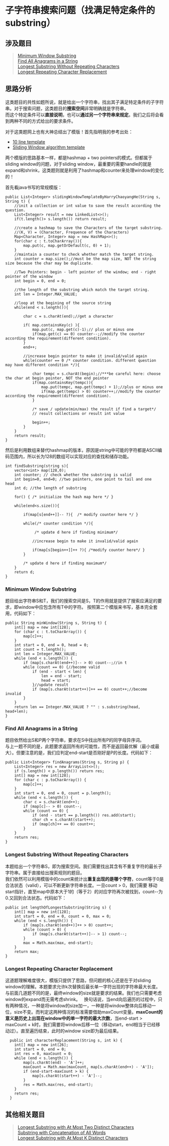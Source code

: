 # 子字符串搜索问题（找满足特定条件的substring）

## 涉及题目
> [Minimum Window Substring](https://leetcode.com/problems/minimum-window-substring/description/)  
> [Find All Anagrams in a String](https://leetcode.com/problems/find-all-anagrams-in-a-string/description/)  
> [Longest Substring Without Repeating Characters](https://leetcode.com/problems/longest-substring-without-repeating-characters/description/)  
> [Longest Repeating Character Replacement](https://leetcode.com/problems/longest-repeating-character-replacement/description/)  

## 思路分析
这类题目的共性如题所说，就是给出一个字符串，找出其子满足特定条件的子字符串。对于搜索问题，这类题目的**搜索空间**非常明确就是字符串。  
而这个特定条件可以**直接说明**，也可以**通过另一个字符串来规定**。我们之后将会看到两种不同的方式给出的要求条件。

对于这类题网上也有大神总结出了模版！首先指明我的参考出处：
+ [10 line template](https://discuss.leetcode.com/topic/30941/here-is-a-10-line-template-that-can-solve-most-substring-problems)  
+ [Sliding Window algorithm template](https://discuss.leetcode.com/topic/68976/sliding-window-algorithm-template-to-solve-all-the-leetcode-substring-search-problem)

两个模版的思路基本一样，都是hashmap + two pointers的模式。但都属于sliding window的问题，对于sliding window，最重要的需要handle的就是expand和shrink，这类题则就是利用了hashmap和counter来处理window的变化的！

首先看java书写的常规模版：

    public List<Integer> slidingWindowTemplateByHarryChaoyangHe(String s, String t) {
        //init a collection or int value to save the result according the question.
        List<Integer> result = new LinkedList<>();
        if(t.length()> s.length()) return result;
        
        //create a hashmap to save the Characters of the target substring.
        //(K, V) = (Character, Frequence of the Characters)
        Map<Character, Integer> map = new HashMap<>();
        for(char c : t.toCharArray()){
            map.put(c, map.getOrDefault(c, 0) + 1);
        }
        //maintain a counter to check whether match the target string.
        int counter = map.size();//must be the map size, NOT the string size because the char may be duplicate.
        
        //Two Pointers: begin - left pointer of the window; end - right pointer of the window
        int begin = 0, end = 0;
        
        //the length of the substring which match the target string.
        int len = Integer.MAX_VALUE; 
        
        //loop at the begining of the source string
        while(end < s.length()){
            
            char c = s.charAt(end);//get a character
            
            if( map.containsKey(c) ){
                map.put(c, map.get(c)-1);// plus or minus one
                if(map.get(c) == 0) counter--;//modify the counter according the requirement(different condition).
            }
            end++;
            
            //increase begin pointer to make it invalid/valid again
            while(counter == 0 /* counter condition. different question may have different condition */){
                
                char tempc = s.charAt(begin);//***be careful here: choose the char at begin pointer, NOT the end pointer
                if(map.containsKey(tempc)){
                    map.put(tempc, map.get(tempc) + 1);//plus or minus one
                    if(map.get(tempc) > 0) counter++;//modify the counter according the requirement(different condition).
                }
                
                /* save / update(min/max) the result if find a target*/
                // result collections or result int value
                
                begin++;
            }
        }
        return result;
    }
    
然后是利用数组来替代hashmap的版本，原因是string中可能的字符都是ASCII编码范围内，所以长为128的数组可以实现对应的查找和储存功能。

    int findSubstring(string s){
        vector<int> map(128,0);
        int counter; // check whether the substring is valid
        int begin=0, end=0; //two pointers, one point to tail and one  head
        int d; //the length of substring

        for() { /* initialize the hash map here */ }

        while(end<s.size()){

            if(map[s[end++]]-- ?){  /* modify counter here */ }

            while(/* counter condition */){ 
                 
                 /* update d here if finding minimum*/

                //increase begin to make it invalid/valid again
                
                if(map[s[begin++]]++ ?){ /*modify counter here*/ }
            }  

            /* update d here if finding maximum*/
        }
        return d;
    }

### Minimum Window Substring
题目给出字符串S和T，我们的搜索空间是S，T的作用就是提供了搜索应满足的要求，即window中应包含所有T中的字符。
按照第二个模版来书写，基本完全套用，代码如下：

    public String minWindow(String s, String t) {
        int[] map = new int[128];
        for (char c : t.toCharArray()) {
            map[c]++;
        }
        int start = 0, end = 0, head = 0;
        int count = t.length();
        int len = Integer.MAX_VALUE;
        while (end < s.length()) {
            if (map[s.charAt(end++)]-- > 0) count--;//in t
            while (count == 0) {//become valid
                if (end - start < len) {
                    len = end - start;
                    head = start;
                }//update result
                if (map[s.charAt(start++)]++ == 0) count++;//become invalid
            }
        }
        return len == Integer.MAX_VALUE ? "" : s.substring(head, head+len);
    }

### Find All Anagrams in a String
题目依然给出S和P两个字符串，要求在S中找出所有P的同字母异序词。  
与上一题不同的是，此题要求返回所有的可能性，而不是返回最优解（最小或最大）。但要注意的是，我们应判定end-start是否刚好是P的长度。代码如下：

    public List<Integer> findAnagrams(String s, String p) {
        List<Integer> res = new ArrayList<>();
        if (s.length() < p.length()) return res;
        int[] map = new int[128];
        for (char c : p.toCharArray()) {
            map[c]++;
        }
        int start = 0, end = 0, count = p.length();
        while (end < s.length()) {
            char c = s.charAt(end++);
            if (map[c]-- > 0) count--;
            while (count == 0) {
                if (end - start == p.length()) res.add(start);
                char ch = s.charAt(start++);
                if (map[ch]++ == 0) count++;
            }
        }
        return res;
    }

### Longest Substring Without Repeating Characters
本题给出一个字符串S，即为搜索空间。我们需要找出其含有不重复字符的最长子字符串。属于直接给出搜索规则的题目。  
我们依然可以利用模版中的count来统计出**重复出现的是哪个字符**，count等于0是合法状态（valid），可以不断更新字符串长度。一旦count > 0，我们需要
移动start指针，直至map中原本大于1的（等于2）的对应字符再次被找到，count--为0.又回到合法状态。代码如下：

    public int lengthOfLongestSubstring(String s) {
        int[] map = new int[128];
        int start = 0, end = 0, count = 0, max = 0;
        while (end < s.length()) {
            if (map[s.charAt(end++)]++ > 0) count++;
            while (count > 0) {
                if (map[s.charAt(start++)]-- > 1) count--;
            }
            max = Math.max(max, end-start);
        }
        return max;
    }

### Longest Repeating Character Replacement
这道题理解难度很大，模版只提供了思路，但问题的核心还是在于对sliding window的理解。本题要求允许k次替换后最长单一字符出现的字符串最大长度。与前面几道题不同的是，最终window的size就是要求的结果。我们也只需要考虑window的expand而无需考虑shrink。  
换句话说，当end向后遍历的过程中，只有两种情况，一种是将window的size加一，一种是将window整体向后移动一位，size不变。而判定这两种情况的标准需要借助maxCount变量。**maxCount的意义是历史上出现在window中的单一字符的最大次数**，当end-start > maxCount + k时，我们需要将window后移一位（移动start，end相当于已经移动过）。直至遍历结束，此时的window size即为最后结果。

      public int characterReplacement(String s, int k) {
        int[] map = new int[26];
        int start = 0, end = 0;
        int res = 0, maxCount = 0;
        while (end < s.length()) {
            map[s.charAt(end) - 'A']++;
            maxCount = Math.max(maxCount, map[s.charAt(end++) - 'A']);
            if (end-start-maxCount > k) {
                map[s.charAt(start++) - 'A']--;
            }
            res = Math.max(res, end-start);
        }
        return res;
      }

## 其他相关题目
> [Longest Substring with At Most Two Distinct Characters](https://leetcode.com/problems/longest-substring-with-at-most-two-distinct-characters/description/)  
> [Substring with Concatenation of All Words](https://leetcode.com/problems/substring-with-concatenation-of-all-words/description/)  
> [Longest Substring with At Most K Distinct Characters](https://leetcode.com/problems/longest-substring-with-at-most-k-distinct-characters/description/)  
> 

